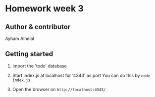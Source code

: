 Homework week 3
===


## Author & contributor

Ayham Alhelal


## Getting started

1. Import the 'todo' database

2. Start index.js at localhost for  '4343' as port You can do this by  `node index.js`

3. Open the browser on `http://localhost:4343/`




